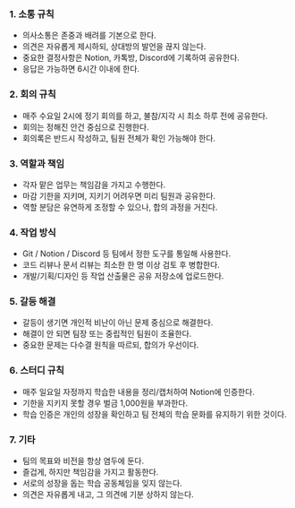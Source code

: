 ### 1. 소통 규칙

- 의사소통은 존중과 배려를 기본으로 한다.
- 의견은 자유롭게 제시하되, 상대방의 발언을 끊지 않는다.
- 중요한 결정사항은 Notion, 카톡방, Discord에 기록하여 공유한다.
- 응답은 가능하면 6시간 이내에 한다.

### 2. 회의 규칙

- 매주 수요일 2시에 정기 회의를 하고, 불참/지각 시 최소 하루 전에 공유한다.
- 회의는 정해진 안건 중심으로 진행한다.
- 회의록은 반드시 작성하고, 팀원 전체가 확인 가능해야 한다.

### 3. 역할과 책임

- 각자 맡은 업무는 책임감을 가지고 수행한다.
- 마감 기한을 지키며, 지키기 어려우면 미리 팀원과 공유한다.
- 역할 분담은 유연하게 조정할 수 있으나, 합의 과정을 거친다.

### 4. 작업 방식

- Git / Notion / Discord 등 팀에서 정한 도구를 통일해 사용한다.
- 코드 리뷰나 문서 리뷰는 최소한 한 명 이상 검토 후 병합한다.
- 개발/기획/디자인 등 작업 산출물은 공유 저장소에 업로드한다.

### 5. 갈등 해결

- 갈등이 생기면 개인적 비난이 아닌 문제 중심으로 해결한다.
- 해결이 안 되면 팀장 또는 중립적인 팀원이 조율한다.
- 중요한 문제는 다수결 원칙을 따르되, 합의가 우선이다.

### 6. 스터디 규칙

- 매주 일요일 자정까지 학습한 내용을 정리/캡처하여 Notion에 인증한다.
- 기한을 지키지 못할 경우 벌금 1,000원을 부과한다.
- 학습 인증은 개인의 성장을 확인하고 팀 전체의 학습 문화를 유지하기 위한 것이다.

### 7. 기타

- 팀의 목표와 비전을 항상 염두에 둔다.
- 즐겁게, 하지만 책임감을 가지고 활동한다.
- 서로의 성장을 돕는 학습 공동체임을 잊지 않는다.
- 의견은 자유롭게 내고, 그 의견에 기분 상하지 않는다.
